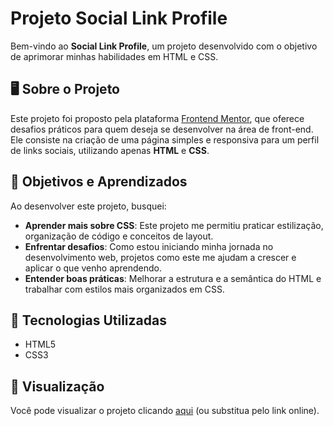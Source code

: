 # Projeto Social Link Profile  

Bem-vindo ao **Social Link Profile**, um projeto desenvolvido com o objetivo de aprimorar minhas habilidades em HTML e CSS.  

## 🖥️ Sobre o Projeto  
Este projeto foi proposto pela plataforma [Frontend Mentor](https://www.frontendmentor.io/challenges/social-links-profile-UG32l9m6dQ), que oferece desafios práticos para quem deseja se desenvolver na área de front-end. Ele consiste na criação de uma página simples e responsiva para um perfil de links sociais, utilizando apenas **HTML** e **CSS**.  

## 🚀 Objetivos e Aprendizados  
Ao desenvolver este projeto, busquei:  
- **Aprender mais sobre CSS**: Este projeto me permitiu praticar estilização, organização de código e conceitos de layout.  
- **Enfrentar desafios**: Como estou iniciando minha jornada no desenvolvimento web, projetos como este me ajudam a crescer e aplicar o que venho aprendendo.  
- **Entender boas práticas**: Melhorar a estrutura e a semântica do HTML e trabalhar com estilos mais organizados em CSS.  

## 🌟 Tecnologias Utilizadas  
- HTML5  
- CSS3  

## 📂 Visualização  
Você pode visualizar o projeto clicando [aqui](http://127.0.0.1:5500/#) (ou substitua pelo link online).  


